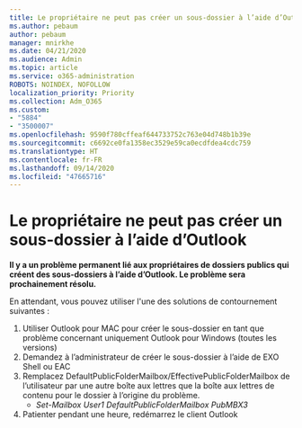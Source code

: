 ```yaml
---
title: Le propriétaire ne peut pas créer un sous-dossier à l’aide d’Outlook
ms.author: pebaum
author: pebaum
manager: mnirkhe
ms.date: 04/21/2020
ms.audience: Admin
ms.topic: article
ms.service: o365-administration
ROBOTS: NOINDEX, NOFOLLOW
localization_priority: Priority
ms.collection: Adm_O365
ms.custom:
- "5884"
- "3500007"
ms.openlocfilehash: 9590f780cffeaf644733752c763e04d748b1b39e
ms.sourcegitcommit: c6692ce0fa1358ec3529e59ca0ecdfdea4cdc759
ms.translationtype: HT
ms.contentlocale: fr-FR
ms.lasthandoff: 09/14/2020
ms.locfileid: "47665716"
---
```

# <a name="owner-cannot-create-sub-folder-using-outlook"></a>Le propriétaire ne peut pas créer un sous-dossier à l’aide d’Outlook

**Il y a un problème permanent lié aux propriétaires de dossiers publics qui créent des sous-dossiers à l’aide d’Outlook. Le problème sera prochainement résolu.**

En attendant, vous pouvez utiliser l'une des solutions de contournement suivantes :

1. Utiliser Outlook pour MAC pour créer le sous-dossier en tant que problème concernant uniquement Outlook pour Windows (toutes les versions)
2. Demandez à l’administrateur de créer le sous-dossier à l’aide de EXO Shell ou EAC
3. Remplacez DefaultPublicFolderMailbox/EffectivePublicFolderMailbox de l’utilisateur par une autre boîte aux lettres que la boîte aux lettres de contenu pour le dossier à l’origine du problème.  
    - *Set-Mailbox User1 DefaultPublicFolderMailbox PubMBX3*
4. Patienter pendant une heure, redémarrez le client Outlook